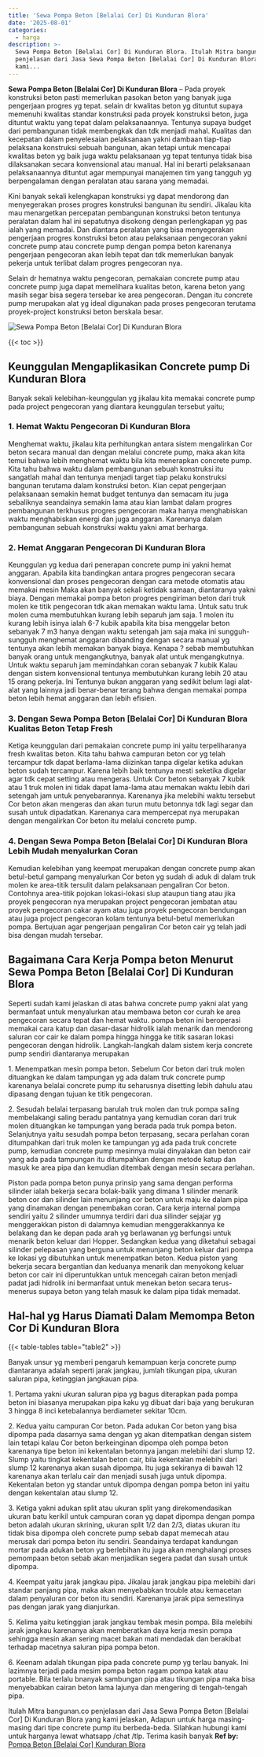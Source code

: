 ```yaml
---
title: 'Sewa Pompa Beton [Belalai Cor] Di Kunduran Blora'
date: '2025-08-01'
categories:
  - harga
description: >-
  Sewa Pompa Beton [Belalai Cor] Di Kunduran Blora. Itulah Mitra bangunan.co
  penjelasan dari Jasa Sewa Pompa Beton [Belalai Cor] Di Kunduran Blora yang
  kami...
---
```


**Sewa Pompa Beton \[Belalai Cor\] Di Kunduran Blora** – Pada proyek konstruksi beton pasti memerlukan pasokan beton yang banyak juga pengerjaan progres yg tepat. selain dr kwalitas beton yg dituntut supaya memenuhi kwalitas standar konstruksi pada proyek konstruksi beton, juga dituntut waktu yang tepat dalam pelaksanaannya. Tentunya supaya budget dari pembangunan tidak membengkak dan tdk menjadi mahal. Kualitas dan kecepatan dalam penyelesaian pelaksanaan yakni dambaan tiap-tiap pelaksana konstruksi sebuah bangunan, akan tetapi untuk mencapai kwalitas beton yg baik juga waktu pelaksanaan yg tepat tentunya tidak bisa dilaksanakan secara konvensional atau manual. Hal ini berarti pelaksanaan pelaksanaannya dituntut agar mempunyai manajemen tim yang tangguh yg berpengalaman dengan peralatan atau sarana yang memadai.

Kini banyak sekali kelengkapan konstruksi yg dapat mendorong dan menyegerakan proses progres konstruksi bangunan itu sendiri. Jikalau kita mau menargetkan percepatan pembangunan konstruksi beton tentunya peralatan dalam hal ini sepatutnya disokong dengan perlengkapan yg pas ialah yang memadai. Dan diantara peralatan yang bisa menyegerakan pengerjaan progres konstruksi beton atau pelaksanaan pengecoran yakni concrete pump atau concrete pump dengan pompa beton karenanya pengerjaan pengecoran akan lebih tepat dan tdk memerlukan banyak pekerja untuk terlibat dalam progres pengecoran nya.

Selain dr hematnya waktu pengecoran, pemakaian concrete pump atau concrete pump juga dapat memelihara kualitas beton, karena beton yang masih segar bisa segera tersebar ke area pengecoran. Dengan itu concrete pump merupakan alat yg ideal digunakan pada proses pengecoran terutama proyek-project konstruksi beton berskala besar.

![Sewa Pompa Beton [Belalai Cor] Di Kunduran Blora](/images/sewa-concrete-pump-39.png)

{{< toc >}}

## Keunggulan Mengaplikasikan Concrete pump Di Kunduran Blora

Banyak sekali kelebihan-keunggulan yg jikalau kita memakai concrete pump pada project pengecoran yang diantara keunggulan tersebut yaitu;

### 1\. Hemat Waktu Pengecoran Di Kunduran Blora

Menghemat waktu, jikalau kita perhitungkan antara sistem mengalirkan Cor beton secara manual dan dengan melalui concrete pump, maka akan kita temui bahwa lebih menghemat waktu bila kita menerapkan concrete pump. Kita tahu bahwa waktu dalam pembangunan sebuah konstruksi itu sangatlah mahal dan tentunya menjadi target tiap pelaku konstruksi bangunan terutama dalam konstruksi beton. Kian cepat pengerjaan pelaksanaan semakin hemat budget tentunya dan semacam itu juga sebaliknya seandainya semakin lama atau kian lambat dalam progres pembangunan terkhusus progres pengecoran maka hanya menghabiskan waktu menghabiskan energi dan juga anggaran. Karenanya dalam pembangunan sebuah konstruksi waktu yakni amat berharga.

### 2\. Hemat Anggaran Pengecoran Di Kunduran Blora

Keunggulan yg kedua dari penerapan concrete pump ini yakni hemat anggaran. Apabila kita bandingkan antara progres pengecoran secara konvensional dan proses pengecoran dengan cara metode otomatis atau memakai mesin Maka akan banyak sekali ketidak samaan, diantaranya yakni biaya. Dengan memakai pompa beton progres pengiriman beton dari truk molen ke titik pengecoran tdk akan memakan waktu lama. Untuk satu truk molen cuma membutuhkan kurang lebih separuh jam saja. 1 molen itu kurang lebih isinya ialah 6-7 kubik apabila kita bisa menggelar beton sebanyak 7 m3 hanya dengan waktu setengah jam saja maka ini sungguh-sungguh menghemat anggaran dibanding dengan secara manual yg tentunya akan lebih memakan banyak biaya. Kenapa ? sebab membutuhkan banyak orang untuk mengangkutnya, banyak alat untuk mengangkutnya. Untuk waktu separuh jam memindahkan coran sebanyak 7 kubik Kalau dengan sistem konvensional tentunya membutuhkan kurang lebih 20 atau 15 orang pekerja. Ini Tentunya bukan anggaran yang sedikit belum lagi alat-alat yang lainnya jadi benar-benar terang bahwa dengan memakai pompa beton lebih hemat anggaran dan lebih efisien.

### 3\. Dengan Sewa Pompa Beton \[Belalai Cor\] Di Kunduran Blora Kualitas Beton Tetap Fresh

Ketiga keunggulan dari pemakaian concrete pump ini yaitu terpeliharanya fresh kwalitas beton. Kita tahu bahwa campuran beton cor yg telah tercampur tdk dapat berlama-lama diizinkan tanpa digelar ketika adukan beton sudah tercampur. Karena lebih baik tentunya mesti seketika digelar agar tdk cepat setting atau mengeras. Untuk Cor beton sebanyak 7 kubik atau 1 truk molen ini tidak dapat lama-lama atau memakan waktu lebih dari setengah jam untuk penyebarannya. Karenanya jika melebihi waktu tersebut Cor beton akan mengeras dan akan turun mutu betonnya tdk lagi segar dan susah untuk dipadatkan. Karenanya cara mempercepat nya merupakan dengan mengalirkan Cor beton itu melalui concrete pump.

### 4\. Dengan Sewa Pompa Beton \[Belalai Cor\] Di Kunduran Blora Lebih Mudah menyalurkan Coran

Kemudian kelebihan yang keempat merupakan dengan concrete pump akan betul-betul gampang menyalurkan Cor beton yg sudah di aduk di dalam truk molen ke area-titik tersulit dalam pelaksanaan pengaliran Cor beton. Contohnya area-titik pojokan lokasi-lokasi slup ataupun tiang atau jika proyek pengecoran nya merupakan project pengecoran jembatan atau proyek pengecoran cakar ayam atau juga proyek pengecoran bendungan atau juga project pengecoran kolam tentunya betul-betul memerlukan pompa. Bertujuan agar pengerjaan pengaliran Cor beton cair yg telah jadi bisa dengan mudah tersebar.

## Bagaimana Cara Kerja Pompa beton Menurut Sewa Pompa Beton \[Belalai Cor\] Di Kunduran Blora

Seperti sudah kami jelaskan di atas bahwa concrete pump yakni alat yang bermanfaat untuk menyalurkan atau membawa beton cor curah ke area pengecoran secara tepat dan hemat waktu. pompa beton ini beroperasi memakai cara katup dan dasar-dasar hidrolik ialah menarik dan mendorong saluran cor cair ke dalam pompa hingga hingga ke titik sasaran lokasi pengecoran dengan hidrolik. Langkah-langkah dalam sistem kerja concrete pump sendiri diantaranya merupakan

1\. Menempatkan mesin pompa beton. Sebelum Cor beton dari truk molen dituangkan ke dalam tampungan yg ada dalam truk concrete pump karenanya belalai concrete pump itu seharusnya disetting lebih dahulu atau dipasang dengan tujuan ke titik pengecoran.

2\. Sesudah belalai terpasang barulah truk molen dan truk pompa saling membelakangi saling beradu pantatnya yang kemudian coran dari truk molen dituangkan ke tampungan yang berada pada truk pompa beton. Selanjutnya yaitu sesudah pompa beton terpasang, secara perlahan coran ditumpahkan dari truk molen ke tampungan yg ada pada truk concrete pump, kemudian concrete pump mesinnya mulai dinyalakan dan beton cair yang ada pada tampungan itu ditumpahkan dengan metode katup dan masuk ke area pipa dan kemudian ditembak dengan mesin secara perlahan.

Piston pada pompa beton punya prinsip yang sama dengan performa silinder ialah bekerja secara bolak-balik yang dimana 1 silinder menarik beton cor dan silinder lain menunjang cor beton untuk maju ke dalam pipa yang dinamakan dengan penembakan coran. Cara kerja internal pompa sendiri yaitu 2 silinder umumnya terdiri dari dua silinder sejajar yg menggerakkan piston di dalamnya kemudian menggerakkannya ke belakang dan ke depan pada arah yg berlawanan yg berfungsi untuk menarik beton keluar dari Hopper. Sedangkan kedua yang diketahui sebagai silinder pelepasan yang berguna untuk menunjang beton keluar dari pompa ke lokasi yg dibutuhkan untuk menempatkan beton. Kedua piston yang bekerja secara bergantian dan keduanya menarik dan menyokong keluar beton cor cair ini diperuntukkan untuk mencegah cairan beton menjadi padat jadi hidrolik ini bermanfaat untuk menekan beton secara terus-menerus supaya beton yang telah masuk ke dalam pipa tidak memadat.

## Hal-hal yg Harus Diamati Dalam Memompa Beton Cor Di Kunduran Blora

{{< table-tables table="table2" >}}

Banyak unsur yg memberi pengaruh kemampuan kerja concrete pump diantaranya adalah seperti jarak jangkau, jumlah tikungan pipa, ukuran saluran pipa, ketinggian jangkauan pipa.

1\. Pertama yakni ukuran saluran pipa yg bagus diterapkan pada pompa beton ini biasanya merupakan pipa kaku yg dibuat dari baja yang berukuran 3 hingga 8 inci ketebalannya berdiameter sekitar 10cm.

2\. Kedua yaitu campuran Cor beton. Pada adukan Cor beton yang bisa dipompa pada dasarnya sama dengan yg akan ditempatkan dengan sistem lain tetapi kalau Cor beton berkeinginan dipompa oleh pompa beton karenanya tipe beton ini kekentalan betonnya jangan melebihi dari slump 12. Slump yaitu tingkat kekentalan beton cair, bila kekentalan melebihi dari slump 12 karenanya akan susah dipompa. Itu juga sekiranya di bawah 12 karenanya akan terlalu cair dan menjadi susah juga untuk dipompa. Kekentalan beton yg standar untuk dipompa dengan pompa beton ini yaitu dengan kekentalan atau slump 12.

3\. Ketiga yakni adukan split atau ukuran split yang direkomendasikan ukuran batu kerikil untuk campuran coran yg dapat dipompa dengan pompa beton adalah ukuran skrining, ukuran split 1/2 dan 2/3, diatas ukuran itu tidak bisa dipompa oleh concrete pump sebab dapat memecah atau merusak dari pompa beton itu sendiri. Seandainya terdapat kandungan mortar pada adukan beton yg berlebihan itu juga akan menghalangi proses pemompaan beton sebab akan menjadikan segera padat dan susah untuk dipompa.

4\. Keempat yaitu jarak jangkau pipa. Jikalau jarak jangkau pipa melebihi dari standar panjang pipa, maka akan menyebabkan trouble atau kemacetan dalam penyaluran cor beton itu sendiri. Karenanya jarak pipa semestinya pas dengan jarak yang dianjurkan.

5\. Kelima yaitu ketinggian jarak jangkau tembak mesin pompa. Bila melebihi jarak jangkau karenanya akan memberatkan daya kerja mesin pompa sehingga mesin akan sering macet bakan mati mendadak dan berakibat terhadap macetnya saluran pipa pompa beton.

6\. Keenam adalah tikungan pipa pada concrete pump yg terlau banyak. Ini lazimnya terjadi pada mesim pompa beton ragam pompa katak atau portable. Bila terlalu bnanyak sambungan pipa atau tikungan pipa maka bisa menyebabkan cairan beton lama lajunya dan mengering di tengah-tengah pipa.

Itulah Mitra bangunan.co penjelasan dari Jasa Sewa Pompa Beton \[Belalai Cor\] Di Kunduran Blora yang kami jelaskan, Adapun untuk harga masing-masing dari tipe concrete pump itu berbeda-beda. Silahkan hubungi kami untuk harganya lewat whatsapp /chat /tlp. Terima kasih banyak
**Ref by:** [Pompa Beton [Belalai Cor] Kunduran Blora](https://id.wikipedia.org/wiki/Pompa)
